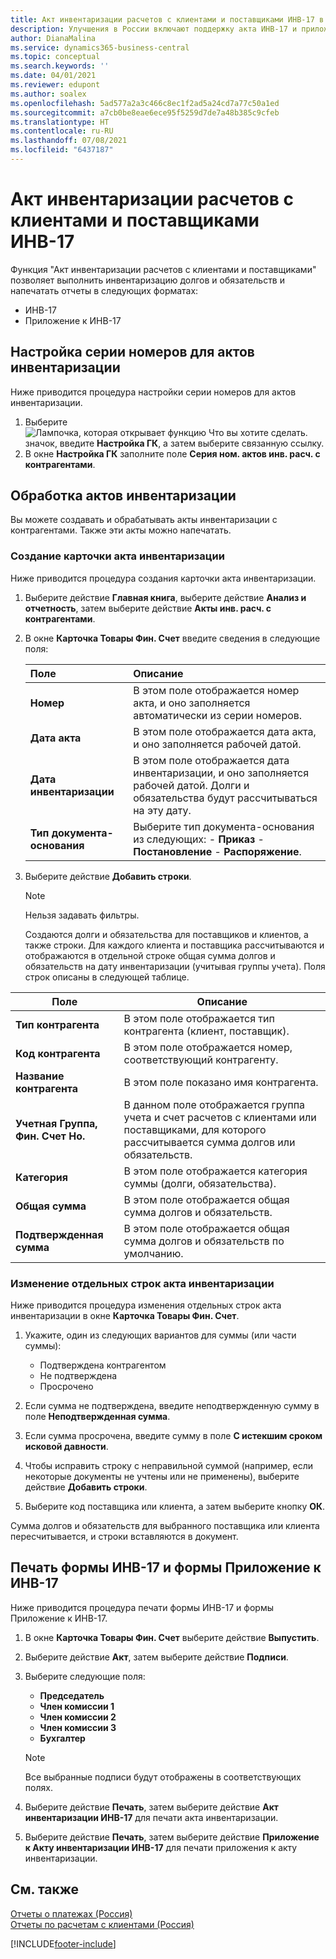 ```yaml
---
title: Акт инвентаризации расчетов с клиентами и поставщиками ИНВ-17 в России
description: Улучшения в России включают поддержку акта ИНВ-17 и приложения к акту ИНВ-17.
author: DianaMalina
ms.service: dynamics365-business-central
ms.topic: conceptual
ms.search.keywords: ''
ms.date: 04/01/2021
ms.reviewer: edupont
ms.author: soalex
ms.openlocfilehash: 5ad577a2a3c466c8ec1f2ad5a24cd7a77c50a1ed
ms.sourcegitcommit: a7cb0be8eae6ece95f5259d7de7a48b385c9cfeb
ms.translationtype: HT
ms.contentlocale: ru-RU
ms.lasthandoff: 07/08/2021
ms.locfileid: "6437187"
---
```

# <a name="inventory-act-of-receivables-and-payables-inv-17"></a>Акт инвентаризации расчетов с клиентами и поставщиками ИНВ-17

Функция "Акт инвентаризации расчетов с клиентами и поставщиками" позволяет выполнить инвентаризацию долгов и обязательств и напечатать отчеты в следующих форматах: 

- ИНВ-17
- Приложение к ИНВ-17

## <a name="setting-up-a-number-series-for-inventory-acts"></a>Настройка серии номеров для актов инвентаризации

Ниже приводится процедура настройки серии номеров для актов инвентаризации. 

1. Выберите ![Лампочка, которая открывает функцию Что вы хотите сделать.](../../media/ui-search/search_small.png "Что вы хотите сделать") значок, введите **Настройка ГК**, а затем выберите связанную ссылку.
2. В окне **Настройка ГК** заполните поле **Серия ном. актов инв. расч. с контрагентами**.

## <a name="inventory-act-processing"></a>Обработка актов инвентаризации

Вы можете создавать и обрабатывать акты инвентаризации с контрагентами. Также эти акты можно напечатать.

### <a name="creating-an-inventory-act-card"></a>Создание карточки акта инвентаризации

Ниже приводится процедура создания карточки акта инвентаризации. 

1. Выберите действие **Главная книга**, выберите действие **Анализ и отчетность**, затем выберите действие **Акты инв. расч. с контрагентами**.

2. В окне **Карточка Товары Фин. Счет** введите сведения в следующие поля:

   | Поле                    | Описание                                                  |
   | :----------------------- | :----------------------------------------------------------- |
   | **Номер**                  | В этом поле отображается номер акта, и оно заполняется автоматически из серии номеров. |
   | **Дата акта**             | В этом поле отображается дата акта, и оно заполняется рабочей датой. |
   | **Дата инвентаризации**       | В этом поле отображается дата инвентаризации, и оно заполняется рабочей датой. Долги и обязательства будут рассчитываться на эту дату. |
   | **Тип документа-основания** | Выберите тип документа-основания из следующих:   -   **Приказ** -   **Постановление** -   **Распоряжение**. |

3. Выберите действие **Добавить строки**.

   > [!NOTE]
   > Нельзя задавать фильтры.

   Создаются долги и обязательства для поставщиков и клиентов, а также строки. Для каждого клиента и поставщика рассчитываются и отображаются в отдельной строке общая сумма долгов и обязательств на дату инвентаризации (учитывая группы учета). Поля строк описаны в следующей таблице.

| Поле                              | Описание          |
| ---------------------------------- | -------------------- |
| **Тип контрагента**                | В этом поле отображается тип контрагента (клиент, поставщик).  |
| **Код контрагента**                 | В этом поле отображается номер, соответствующий контрагенту. |
| **Название контрагента**                | В этом поле показано имя контрагента.    |
| **Учетная Группа, Фин. Счет Но.** | В данном поле отображается группа учета и счет расчетов с клиентами или поставщиками, для которого рассчитывается сумма долгов или обязательств. |
| **Категория**                       | В этом поле отображается категория суммы (долги, обязательства). |
| **Общая сумма**                   | В этом поле отображается общая сумма долгов и обязательств. |
| **Подтвержденная сумма**               | В этом поле отображается общая сумма долгов и обязательств по умолчанию. |

### <a name="changing-separate-lines-in-an-inventory-act"></a>Изменение отдельных строк акта инвентаризации

Ниже приводится процедура изменения отдельных строк акта инвентаризации в окне **Карточка Товары Фин. Счет**. 

1. Укажите, один из следующих вариантов для суммы (или части суммы):

    - Подтверждена контрагентом
    - Не подтверждена
    - Просрочено

2. Если сумма не подтверждена, введите неподтвержденную сумму в поле **Неподтвержденная сумма**.

3. Если сумма просрочена, введите сумму в поле **С истекшим сроком исковой давности**.

4. Чтобы исправить строку с неправильной суммой (например, если некоторые документы не учтены или не применены), выберите действие **Добавить строки**.

5. Выберите код поставщика или клиента, а затем выберите кнопку **ОК**. 

Сумма долгов и обязательств для выбранного поставщика или клиента пересчитывается, и строки вставляются в документ.

## <a name="printing-the-inv-17-form-and-the-supplement-to-inv-17-form"></a>Печать формы ИНВ-17 и формы Приложение к ИНВ-17

Ниже приводится процедура печати формы ИНВ-17 и формы Приложение к ИНВ-17.

1. В окне **Карточка Товары Фин. Счет** выберите действие **Выпустить**.
2. Выберите действие **Акт**, затем выберите действие **Подписи**.
3. Выберите следующие поля:

    - **Председатель**
    - **Член комиссии 1**
    - **Член комиссии 2**
    - **Член комиссии 3**
    - **Бухгалтер**

    > [!NOTE]
    > Все выбранные подписи будут отображены в соответствующих полях.

4. Выберите действие **Печать**, затем выберите действие **Акт инвентаризации ИНВ-17** для печати акта инвентаризации.
5. Выберите действие **Печать**, затем выберите действие **Приложение к Акту инвентаризации ИНВ-17** для печати приложения к акту инвентаризации.

## <a name="see-also"></a>См. также

[Отчеты о платежах (Россия)](Russian-Payables-Reports.md)  
[Отчеты по расчетам с клиентами (Россия)](Russian-Receivables-Reports.md)  


[!INCLUDE[footer-include](../../includes/footer-banner.md)]